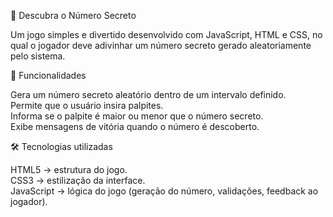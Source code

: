 🎯 Descubra o Número Secreto<br>
<p>Um jogo simples e divertido desenvolvido com JavaScript, HTML e CSS, no qual o jogador deve adivinhar um número secreto gerado aleatoriamente pelo sistema.<br><p>
🚀 Funcionalidades<br>
<p>Gera um número secreto aleatório dentro de um intervalo definido.<br>
Permite que o usuário insira palpites.<br>
Informa se o palpite é maior ou menor que o número secreto.<br>
Exibe mensagens de vitória quando o número é descoberto.<br><p>
🛠️ Tecnologias utilizadas<br>
<p>HTML5 → estrutura do jogo.<br>
CSS3 → estilização da interface.<br>
JavaScript → lógica do jogo (geração do número, validações, feedback ao jogador).<p>
